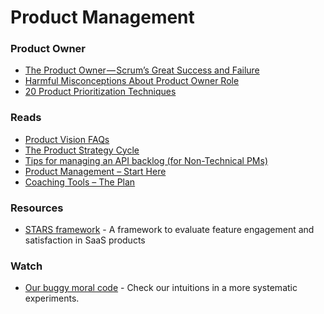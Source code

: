 # Product Management
### Product Owner
- [The Product Owner — Scrum’s Great Success and Failure](https://hackernoon.com/the-product-owner-scrums-great-success-and-failure-dfc12dbb3fd8)
- [Harmful Misconceptions About Product Owner Role](https://www.youtube.com/watch?v=cr2rjaGmUzo)
- [20 Product Prioritization Techniques](https://foldingburritos.com/blog/product-prioritization-techniques/)

### Reads
- [Product Vision FAQs](https://www.romanpichler.com/blog/product-vision-faqs/)
- [The Product Strategy Cycle](https://www.romanpichler.com/blog/the-product-strategy-cycle)
- [Tips for managing an API backlog (for Non-Technical PMs)](https://content.pivotal.io/practitioners/designing-developing-an-api-product-part-3-of-4)
- [Product Management – Start Here](https://www.svpg.com/product-management-start-here/)
- [Coaching Tools – The Plan](https://www.svpg.com/coaching-tools-the-plan/)

### Resources
- [STARS framework](https://www.starsframework.org/) - A framework to evaluate feature engagement and satisfaction in SaaS products

### Watch
- [Our buggy moral code](https://www.ted.com/talks/dan_ariely_our_buggy_moral_code/) - Check our intuitions in a more systematic experiments.